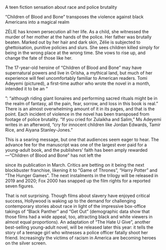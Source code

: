 A teen fiction sensation about race and police brutality

“Children of Blood and Bone” transposes the violence against black Americans into a magical realm

ZÉLIE has known persecution all her life. As a child, she witnessed the murder of her mother at the hands of the police. Her father was brutally beaten. Marked out by her hair and dark skin, Zélie is subjected to ghettoisation, punitive policies and slurs. She sees children killed simply for being in the wrong place at the wrong time. She vows to rise up, and change the fate of those like her.

The 17-year-old heroine of “Children of Blood and Bone” may have supernatural powers and live in Orïsha, a mythical land, but much of her experience will feel uncomfortably familiar to American readers. Tomi Adeyemi (pictured), a first-time author who wrote the novel in a month, intended it to be an “

”: “although riding giant lionaires and performing sacred rituals might be in the realm of fantasy, all the pain, fear, sorrow, and loss in this book is real.” There is an almost overwhelming amount of it in its pages, and that is the point. Each incident of violence in the novel has been transposed from footage of police brutality. “If you cried for Zulaikha and Salim,” Ms Adeyemi writes in an afterword, “cry for innocent children like Jordan Edwards, Tamir Rice, and Aiyana Stanley-Jones.”

This is a searing message, but one that audiences seem eager to hear. The advance fee for the manuscript was one of the largest ever paid for a young-adult book, and the publishers’ faith has been amply rewarded—“Children of Blood and Bone” has not left the

 since its publication in March. Critics are betting on it being the next blockbuster franchise, likening it to “Game of Thrones”, “Harry Potter” and “The Hunger Games”. The next instalments in the trilogy will be released in 2019 and 2020; Fox 2000 has snapped up the film rights for a reported seven figures.

That is not surprising. Though films about slavery have enjoyed critical success, Hollywood is waking up to the demand for challenging contemporary stories about race in light of the impressive box-office takings of “Black Panther” and “Get Out” (demographic data show that those films had a wide appeal, too, attracting black and white viewers in almost equal proportions). An adaptation of “The Hate U Give”, another best-selling young-adult novel, will be released later this year: it tells the story of a teenage girl who witnesses a police officer fatally shoot her friend. Increasingly the victims of racism in America are becoming heroes on the silver screen.